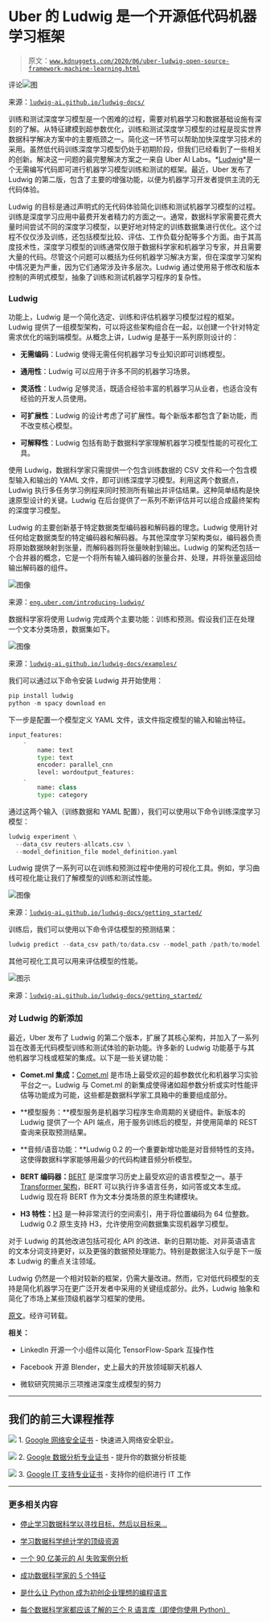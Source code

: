 # Uber 的 Ludwig 是一个开源低代码机器学习框架

> 原文：[`www.kdnuggets.com/2020/06/uber-ludwig-open-source-framework-machine-learning.html`](https://www.kdnuggets.com/2020/06/uber-ludwig-open-source-framework-machine-learning.html)

评论![图](img/a2a3b89549a42a293b4320fe6ef63bf7.png)

来源：[`ludwig-ai.github.io/ludwig-docs/`](https://ludwig-ai.github.io/ludwig-docs/)

训练和测试深度学习模型是一个困难的过程，需要对机器学习和数据基础设施有深刻的了解。从特征建模到超参数优化，训练和测试深度学习模型的过程是现实世界数据科学解决方案中的主要瓶颈之一。简化这一环节可以帮助加快深度学习技术的采用。虽然低代码训练深度学习模型仍处于初期阶段，但我们已经看到了一些相关的创新。解决这一问题的最完整解决方案之一来自 Uber AI Labs。*[Ludwig](https://ludwig-ai.github.io/ludwig-docs/?from=%40)*是一个无需编写代码即可进行机器学习模型训练和测试的框架。最近，Uber 发布了 Ludwig 的第二版，包含了主要的增强功能，以便为机器学习开发者提供主流的无代码体验。

Ludwig 的目标是通过声明式的无代码体验简化训练和测试机器学习模型的过程。训练是深度学习应用中最费开发者精力的方面之一。通常，数据科学家需要花费大量时间尝试不同的深度学习模型，以更好地对特定的训练数据集进行优化。这个过程不仅仅涉及训练，还包括模型比较、评估、工作负载分配等多个方面。由于其高度技术性，深度学习模型的训练通常仅限于数据科学家和机器学习专家，并且需要大量的代码。尽管这个问题可以概括为任何机器学习解决方案，但在深度学习架构中情况更为严重，因为它们通常涉及许多层次。Ludwig 通过使用易于修改和版本控制的声明式模型，抽象了训练和测试机器学习程序的复杂性。

### Ludwig

功能上，Ludwig 是一个简化选定、训练和评估机器学习模型过程的框架。Ludwig 提供了一组模型架构，可以将这些架构组合在一起，以创建一个针对特定需求优化的端到端模型。从概念上讲，Ludwig 是基于一系列原则设计的：

+   **无需编码**：Ludwig 使得无需任何机器学习专业知识即可训练模型。

+   **通用性**：Ludwig 可以应用于许多不同的机器学习场景。

+   **灵活性**：Ludwig 足够灵活，既适合经验丰富的机器学习从业者，也适合没有经验的开发人员使用。

+   **可扩展性**：Ludwig 的设计考虑了可扩展性。每个新版本都包含了新功能，而不改变核心模型。

+   **可解释性**：Ludwig 包括有助于数据科学家理解机器学习模型性能的可视化工具。

使用 Ludwig，数据科学家只需提供一个包含训练数据的 CSV 文件和一个包含模型输入和输出的 YAML 文件，即可训练深度学习模型。利用这两个数据点，Ludwig 执行多任务学习例程来同时预测所有输出并评估结果。这种简单结构是快速原型设计的关键。Ludwig 在后台提供了一系列不断评估并可以组合成最终架构的深度学习模型。

Ludwig 的主要创新基于特定数据类型编码器和解码器的理念。Ludwig 使用针对任何给定数据类型的特定编码器和解码器。与其他深度学习架构类似，编码器负责将原始数据映射到张量，而解码器则将张量映射到输出。Ludwig 的架构还包括一个合并器的概念，它是一个将所有输入编码器的张量合并、处理，并将张量返回给输出解码器的组件。

![图像](img/41b4b9afab15dfb8c92694a995c6f7ec.png)

来源：[`eng.uber.com/introducing-ludwig/`](https://eng.uber.com/introducing-ludwig/)

数据科学家将使用 Ludwig 完成两个主要功能：训练和预测。假设我们正在处理一个文本分类场景，数据集如下。

![图像](img/51f7df83525491752a0107b226cdf57a.png)

来源：[`ludwig-ai.github.io/ludwig-docs/examples/`](https://ludwig-ai.github.io/ludwig-docs/examples/)

我们可以通过以下命令安装 Ludwig 并开始使用：

```py
pip install ludwig
python -m spacy download en
```

下一步是配置一个模型定义 YAML 文件，该文件指定模型的输入和输出特征。

```py
input_features:
    -
        name: text
        type: text
        encoder: parallel_cnn
        level: wordoutput_features:
    -
        name: class
        type: category
```

通过这两个输入（训练数据和 YAML 配置），我们可以使用以下命令训练深度学习模型：

```py
ludwig experiment \
  --data_csv reuters-allcats.csv \
  --model_definition_file model_definition.yaml
```

Ludwig 提供了一系列可以在训练和预测过程中使用的可视化工具。例如，学习曲线可视化能让我们了解模型的训练和测试性能。

![图像](img/ec069941706c5c44880403f20801cd55.png)

来源：[`ludwig-ai.github.io/ludwig-docs/getting_started/`](https://ludwig-ai.github.io/ludwig-docs/getting_started/)

训练后，我们可以使用以下命令评估模型的预测结果：

```py
ludwig predict --data_csv path/to/data.csv --model_path /path/to/model
```

其他可视化工具可以用来评估模型的性能。

![图示](img/025ce7f32a9913363b9be995d5776a6f.png)

来源：[`ludwig-ai.github.io/ludwig-docs/getting_started/`](https://ludwig-ai.github.io/ludwig-docs/getting_started/)

### 对 Ludwig 的新添加

最近，Uber 发布了 Ludwig 的第二个版本，扩展了其核心架构，并加入了一系列旨在改善无代码模型训练和测试体验的新功能。许多新的 Ludwig 功能基于与其他机器学习栈或框架的集成。以下是一些关键功能：

+   **Comet.ml 集成：**[Comet.ml](https://www.comet.ml/) 是市场上最受欢迎的超参数优化和机器学习实验平台之一。Ludwig 与 Comet.ml 的新集成使得诸如超参数分析或实时性能评估等功能成为可能，这些都是数据科学家工具箱中的重要组成部分。

+   **模型服务：**模型服务是机器学习程序生命周期的关键组件。新版本的 Ludwig 提供了一个 API 端点，用于服务训练后的模型，并使用简单的 REST 查询来获取预测结果。

+   **音频/语音功能：**Ludwig 0.2 的一个重要新增功能是对音频特性的支持。这使得数据科学家能够用最少的代码构建音频分析模型。

+   **BERT 编码器：**[BERT](https://arxiv.org/abs/1810.04805) 是深度学习历史上最受欢迎的语言模型之一。基于[Transformer 架构](https://arxiv.org/abs/1904.09408)，BERT 可以执行许多语言任务，如问答或文本生成。Ludwig 现在将 BERT 作为文本分类场景的原生构建模块。

+   **H3 特性：**[H3](https://eng.uber.com/h3/) 是一种非常流行的空间索引，用于将位置编码为 64 位整数。Ludwig 0.2 原生支持 H3，允许使用空间数据集实现机器学习模型。

对于 Ludwig 的其他改进包括可视化 API 的改进、新的日期功能、对非英语语言的文本分词支持更好，以及更强的数据预处理能力。特别是数据注入似乎是下一版本 Ludwig 的重点关注领域。

Ludwig 仍然是一个相对较新的框架，仍需大量改进。然而，它对低代码模型的支持是简化机器学习在更广泛开发者中采用的关键组成部分。此外，Ludwig 抽象和简化了市场上某些顶级机器学习框架的使用。

[原文](https://medium.com/@jrodthoughts/ubers-ludwig-is-an-open-source-framework-for-low-code-machine-learning-d7c2fefd6c69)。经许可转载。

**相关：**

+   LinkedIn 开源一个小组件以简化 TensorFlow-Spark 互操作性

+   Facebook 开源 Blender，史上最大的开放领域聊天机器人

+   微软研究院揭示三项推进深度生成模型的努力

* * *

## 我们的前三大课程推荐

![](img/0244c01ba9267c002ef39d4907e0b8fb.png) 1\. [Google 网络安全证书](https://www.kdnuggets.com/google-cybersecurity) - 快速进入网络安全职业。

![](img/e225c49c3c91745821c8c0368bf04711.png) 2\. [Google 数据分析专业证书](https://www.kdnuggets.com/google-data-analytics) - 提升你的数据分析技能

![](img/0244c01ba9267c002ef39d4907e0b8fb.png) 3\. [Google IT 支持专业证书](https://www.kdnuggets.com/google-itsupport) - 支持你的组织进行 IT 工作

* * *

### 更多相关内容

+   [停止学习数据科学以寻找目标，然后以目标来…](https://www.kdnuggets.com/2021/12/stop-learning-data-science-find-purpose.html)

+   [学习数据科学统计学的顶级资源](https://www.kdnuggets.com/2021/12/springboard-top-resources-learn-data-science-statistics.html)

+   [一个 90 亿美元的 AI 失败案例分析](https://www.kdnuggets.com/2021/12/9b-ai-failure-examined.html)

+   [成功数据科学家的 5 个特征](https://www.kdnuggets.com/2021/12/5-characteristics-successful-data-scientist.html)

+   [是什么让 Python 成为初创企业理想的编程语言](https://www.kdnuggets.com/2021/12/makes-python-ideal-programming-language-startups.html)

+   [每个数据科学家都应该了解的三个 R 语言库（即使你使用 Python）](https://www.kdnuggets.com/2021/12/three-r-libraries-every-data-scientist-know-even-python.html)
